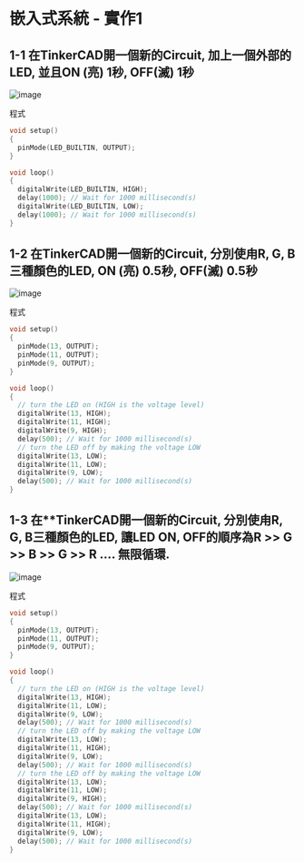 # 嵌入式系統 - 實作1

## 1-1 在TinkerCAD開一個新的Circuit, 加上一個外部的LED, 並且ON (亮) 1秒, OFF(滅) 1秒

![image](https://user-images.githubusercontent.com/89717270/131237964-909e860c-a4c7-48ed-ac2c-a78e8be4c4f8.png)

程式
````c
void setup()
{
  pinMode(LED_BUILTIN, OUTPUT);
}

void loop()
{
  digitalWrite(LED_BUILTIN, HIGH);
  delay(1000); // Wait for 1000 millisecond(s)
  digitalWrite(LED_BUILTIN, LOW);
  delay(1000); // Wait for 1000 millisecond(s)
}
````

## 1-2 在TinkerCAD開一個新的Circuit, 分別使甪R, G, B三種顏色的LED, ON (亮) 0.5秒, OFF(滅) 0.5秒
![image](https://user-images.githubusercontent.com/89717270/132113687-cf964c0f-ef3f-409f-99ac-291ef4e0f28b.png)

程式
````c
void setup()
{
  pinMode(13, OUTPUT);
  pinMode(11, OUTPUT);
  pinMode(9, OUTPUT);  
}

void loop()
{
  // turn the LED on (HIGH is the voltage level)
  digitalWrite(13, HIGH);
  digitalWrite(11, HIGH);
  digitalWrite(9, HIGH);  
  delay(500); // Wait for 1000 millisecond(s)
  // turn the LED off by making the voltage LOW
  digitalWrite(13, LOW);
  digitalWrite(11, LOW);
  digitalWrite(9, LOW);  
  delay(500); // Wait for 1000 millisecond(s)
}

````

## 1-3 在**TinkerCAD開一個新的Circuit, 分別使甪R, G, B三種顏色的LED, 讓LED ON, OFF的順序為R >> G >> B >> G >> R .... 無限循環.
![image](https://user-images.githubusercontent.com/89717270/132114068-4abffa0e-0e34-4359-ad07-99953818043f.png)

程式

````c
void setup()
{
  pinMode(13, OUTPUT);
  pinMode(11, OUTPUT);
  pinMode(9, OUTPUT);
}

void loop()
{
  // turn the LED on (HIGH is the voltage level)
  digitalWrite(13, HIGH);
  digitalWrite(11, LOW);
  digitalWrite(9, LOW);
  delay(500); // Wait for 1000 millisecond(s)
  // turn the LED off by making the voltage LOW
  digitalWrite(13, LOW);
  digitalWrite(11, HIGH);
  digitalWrite(9, LOW);
  delay(500); // Wait for 1000 millisecond(s)
  // turn the LED off by making the voltage LOW
  digitalWrite(13, LOW);
  digitalWrite(11, LOW);
  digitalWrite(9, HIGH);
  delay(500); // Wait for 1000 millisecond(s)  
  digitalWrite(13, LOW);
  digitalWrite(11, HIGH);
  digitalWrite(9, LOW);  
  delay(500); // Wait for 1000 millisecond(s)  
}
````
